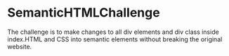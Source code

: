 # SemanticHTMLChallenge

The challenge is to make changes to all div elements and div class inside index.HTML and CSS into semantic elements without breaking the original website.
